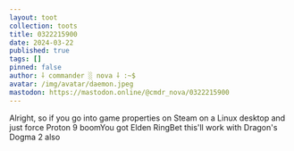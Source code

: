 ```yaml
---
layout: toot
collection: toots
title: 0322215900
date: 2024-03-22
published: true
tags: []
pinned: false
author: ⸸ commander ░ nova ⸸ :~$
avatar: /img/avatar/daemon.jpeg
mastodon: https://mastodon.online/@cmdr_nova/0322215900
---
```


Alright, so if you go into game properties on Steam on a Linux desktop and just force Proton 9 boomYou got Elden RingBet this'll work with Dragon's Dogma 2 also

